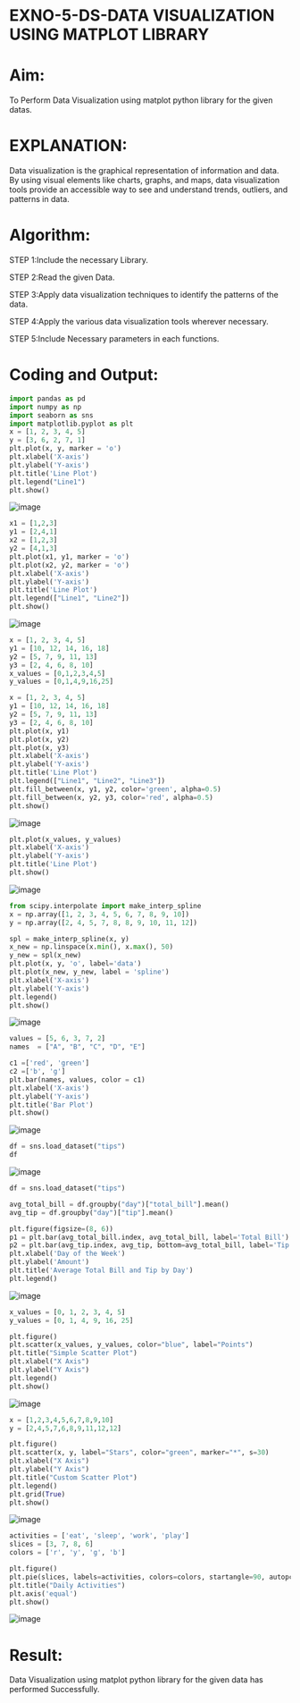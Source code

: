 # EXNO-5-DS-DATA VISUALIZATION USING MATPLOT LIBRARY

# Aim:
  To Perform Data Visualization using matplot python library for the given datas.

# EXPLANATION:
Data visualization is the graphical representation of information and data. By using visual elements like charts, graphs, and maps, data visualization tools provide an accessible way to see and understand trends, outliers, and patterns in data.

# Algorithm:
STEP 1:Include the necessary Library.

STEP 2:Read the given Data.

STEP 3:Apply data visualization techniques to identify the patterns of the data.

STEP 4:Apply the various data visualization tools wherever necessary.

STEP 5:Include Necessary parameters in each functions.

# Coding and Output:
```py
import pandas as pd
import numpy as np
import seaborn as sns
import matplotlib.pyplot as plt
x = [1, 2, 3, 4, 5]
y = [3, 6, 2, 7, 1]
plt.plot(x, y, marker = 'o')
plt.xlabel('X-axis')
plt.ylabel('Y-axis')
plt.title('Line Plot')
plt.legend("Line1")
plt.show()
```
![image](https://github.com/user-attachments/assets/acb0a32f-e3ae-4a03-ad0d-5c2f37845252)
```py
x1 = [1,2,3]
y1 = [2,4,1]
x2 = [1,2,3]
y2 = [4,1,3]
plt.plot(x1, y1, marker = 'o')
plt.plot(x2, y2, marker = 'o')
plt.xlabel('X-axis')
plt.ylabel('Y-axis')
plt.title('Line Plot')
plt.legend(["Line1", "Line2"])
plt.show()
```
![image](https://github.com/user-attachments/assets/8954c396-741a-4d9c-9c05-80e52973bea5)
```py
x = [1, 2, 3, 4, 5]
y1 = [10, 12, 14, 16, 18]
y2 = [5, 7, 9, 11, 13]
y3 = [2, 4, 6, 8, 10]
x_values = [0,1,2,3,4,5]
y_values = [0,1,4,9,16,25]

x = [1, 2, 3, 4, 5]
y1 = [10, 12, 14, 16, 18]
y2 = [5, 7, 9, 11, 13]
y3 = [2, 4, 6, 8, 10]
plt.plot(x, y1)
plt.plot(x, y2)
plt.plot(x, y3)
plt.xlabel('X-axis')
plt.ylabel('Y-axis')
plt.title('Line Plot')
plt.legend(["Line1", "Line2", "Line3"])
plt.fill_between(x, y1, y2, color='green', alpha=0.5)
plt.fill_between(x, y2, y3, color='red', alpha=0.5)
plt.show()
```
![image](https://github.com/user-attachments/assets/5f8c00f3-23ff-4fd9-9c71-d68fba7387bb)
```py
plt.plot(x_values, y_values)
plt.xlabel('X-axis')
plt.ylabel('Y-axis')
plt.title('Line Plot')
plt.show()
```
![image](https://github.com/user-attachments/assets/5f5cc082-1d96-42b3-9d0f-e929de55c6c8)
```py
from scipy.interpolate import make_interp_spline
x = np.array([1, 2, 3, 4, 5, 6, 7, 8, 9, 10])
y = np.array([2, 4, 5, 7, 8, 8, 9, 10, 11, 12])

spl = make_interp_spline(x, y)
x_new = np.linspace(x.min(), x.max(), 50)
y_new = spl(x_new)
plt.plot(x, y, 'o', label='data')
plt.plot(x_new, y_new, label = 'spline')
plt.xlabel('X-axis')
plt.ylabel('Y-axis')
plt.legend()
plt.show()
```
![image](https://github.com/user-attachments/assets/d1639ab3-d654-4ac4-a913-4eeaca38c7fc)
```py
values = [5, 6, 3, 7, 2]
names  = ["A", "B", "C", "D", "E"]

c1 =['red', 'green']
c2 =['b', 'g']
plt.bar(names, values, color = c1)
plt.xlabel('X-axis')
plt.ylabel('Y-axis')
plt.title('Bar Plot')
plt.show()
```
![image](https://github.com/user-attachments/assets/3e6214df-de22-41f7-814b-07155594bf99)
```py
df = sns.load_dataset("tips")
df
```
![image](https://github.com/user-attachments/assets/db08fe5a-a4e4-4631-82a6-d191ddad0d72)
```py
df = sns.load_dataset("tips")

avg_total_bill = df.groupby("day")["total_bill"].mean()
avg_tip = df.groupby("day")["tip"].mean()

plt.figure(figsize=(8, 6))
p1 = plt.bar(avg_total_bill.index, avg_total_bill, label='Total Bill')
p2 = plt.bar(avg_tip.index, avg_tip, bottom=avg_total_bill, label='Tip')
plt.xlabel('Day of the Week')
plt.ylabel('Amount')
plt.title('Average Total Bill and Tip by Day')
plt.legend()
```
![image](https://github.com/user-attachments/assets/1444ad7f-c30e-4156-bca0-15797af34034)
```py
x_values = [0, 1, 2, 3, 4, 5]
y_values = [0, 1, 4, 9, 16, 25]

plt.figure()
plt.scatter(x_values, y_values, color="blue", label="Points")
plt.title("Simple Scatter Plot")
plt.xlabel("X Axis")
plt.ylabel("Y Axis")
plt.legend()
plt.show()
```
![image](https://github.com/user-attachments/assets/f58c25e1-4aa4-4c49-9db6-69f4e59da85a)
```py
x = [1,2,3,4,5,6,7,8,9,10]
y = [2,4,5,7,6,8,9,11,12,12]

plt.figure()
plt.scatter(x, y, label="Stars", color="green", marker="*", s=30)
plt.xlabel("X Axis")
plt.ylabel("Y Axis")
plt.title("Custom Scatter Plot")
plt.legend()
plt.grid(True)
plt.show()
```
![image](https://github.com/user-attachments/assets/9e724eb3-82ac-4937-8bf0-60fe535baefc)
```py
activities = ['eat', 'sleep', 'work', 'play']
slices = [3, 7, 8, 6]
colors = ['r', 'y', 'g', 'b']

plt.figure()
plt.pie(slices, labels=activities, colors=colors, startangle=90, autopct='%1.1f%%', shadow=True)
plt.title("Daily Activities")
plt.axis('equal')
plt.show()
```
![image](https://github.com/user-attachments/assets/48879a60-52fe-480f-b0c7-fc0f29560af4)

# Result:
 Data Visualization using matplot python library for the given data has performed Successfully.
